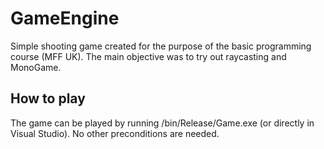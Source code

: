 # GameEngine
Simple shooting game created for the purpose of the basic programming course (MFF UK). The main objective was to try out raycasting and
MonoGame.

## How to play
The game can be played by running /bin/Release/Game.exe (or directly in Visual Studio). No other preconditions are needed.
